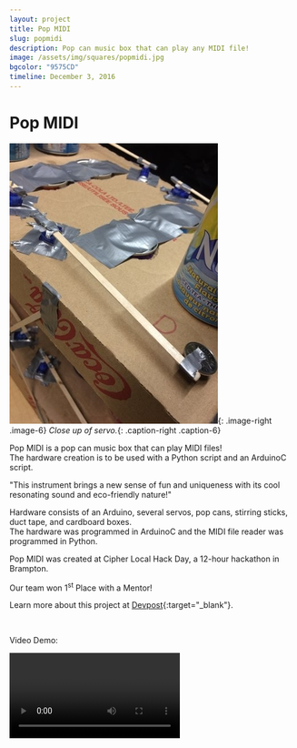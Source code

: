 ```yaml
---
layout: project
title: Pop MIDI
slug: popmidi
description: Pop can music box that can play any MIDI file!
image: /assets/img/squares/popmidi.jpg
bgcolor: "9575CD"
timeline: December 3, 2016
---
```


# Pop MIDI

![Servo](/assets/img/popmidi1-min.jpg){: .image-right .image-6}
*Close up of servo.*{: .caption-right .caption-6}

Pop MIDI is a pop can music box that can play MIDI files!  
The hardware creation is to be used with a Python script and an ArduinoC script. 

"This instrument brings a new sense of fun and uniqueness with its cool resonating sound and eco-friendly nature!"  

Hardware consists of an Arduino, several servos, pop cans, stirring sticks, duct tape, and cardboard boxes.  
The hardware was programmed in ArduinoC and the MIDI file reader was programmed in Python.  

Pop MIDI was created at Cipher Local Hack Day, a 12-hour hackathon in Brampton. 

Our team won 1<sup>st</sup> Place with a Mentor!  


Learn more about this project at [Devpost](https://devpost.com/software/popmidi){:target="_blank"}.

<br>

Video Demo:
<div class="text-center">
    <video controls>
        <source src="/assets/video/PopMidi Demo.mp4" type="video/mp4">
    </video>
</div>